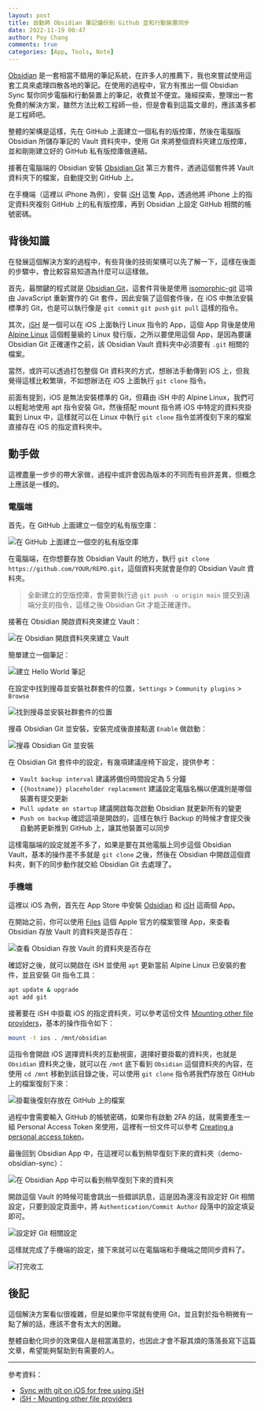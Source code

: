 ```yaml
---
layout: post
title: 自動將 Obsidian 筆記備份到 Github 並和行動裝置同步
date: 2022-11-19 00:47
author: Poy Chang
comments: true
categories: [App, Tools, Note]
---
```

[Obsidian](https://obsidian.md/) 是一套相當不錯用的筆記系統，在許多人的推薦下，我也來嘗試使用這套工具來處理四散各地的筆記。在使用的過程中，官方有推出一個 Obsidian Sync 幫你同步電腦和行動裝置上的筆記，收費並不便宜。幾經探索，整理出一套免費的解決方案，雖然方法比較工程師一些，但是會看到這篇文章的，應該滿多都是工程師吧。

整體的架構是這樣，先在 GitHub 上面建立一個私有的版控庫，然後在電腦版 Obsidian 所儲存筆記的 Vault 資料夾中，使用 Git 來將整個資料夾建立版控庫，並和剛剛建立好的 GitHub 私有版控庫做連結。

接著在電腦端的 Obsidian 安裝 [Obsidian Git](https://github.com/denolehov/obsidian-git) 第三方套件，透過這個套件將 Vault 資料夾下的檔案，自動提交到 GitHub 上。

在手機端（這裡以 iPhone 為例），安裝 [iSH](https://ish.app/) 這隻 App，透過他將 iPhone 上的指定資料夾複刻 GitHub 上的私有版控庫，再到 Obsidian 上設定 GitHub 相關的帳號密碼。

## 背後知識

在發展這個解決方案的過程中，有些背後的技術架構可以先了解一下，這樣在後面的步驟中，會比較容易知道為什麼可以這樣做。

首先，最關鍵的程式就是 [Obsidian Git](https://github.com/denolehov/obsidian-git)，這套件背後是使用 [isomorphic-git](https://isomorphic-git.org/) 這項由 JavaScript 重新實作的 Git 套件，因此安裝了這個套件後，在 iOS 中無法安裝標準的 Git，也是可以執行像是 `git commit` `git push` `git pull` 這樣的指令。

其次，[iSH](https://ish.app/) 是一個可以在 iOS 上面執行 Linux 指令的 App，這個 App 背後是使用 [Alpine Linux](https://alpinelinux.org/) 這個輕量級的 Linux 發行版，之所以要使用這個 App，是因為要讓 Obsidian Git 正確運作之前，該 Obsidian Vault 資料夾中必須要有 `.git` 相關的檔案。

當然，或許可以透過打包整個 Git 資料夾的方式，想辦法手動傳到 iOS 上，但我覺得這樣比較繁瑣，不如想辦法在 iOS 上面執行 `git clone` 指令。

前面有提到，iOS 是無法安裝標準的 Git，但藉由 iSH 中的 Alpine Linux，我們可以輕鬆地使用 apt 指令安裝 Git，然後搭配 mount 指令將 iOS 中特定的資料夾掛載到 Linux 中，這樣就可以在 Linux 中執行 `git clone` 指令並將復刻下來的檔案直接存在 iOS 的指定資料夾中。

## 動手做

這裡盡量一步步的帶大家做，過程中或許會因為版本的不同而有些許差異，但概念上應該是一樣的。

### 電腦端

首先，在 GitHub 上面建立一個空的私有版空庫：

![在 GitHub 上面建立一個空的私有版空庫](https://i.imgur.com/UipLVqA.png)

在電腦端，在你想要存放 Obsidian Vault 的地方，執行 `git clone https://github.com/YOUR/REPO.git`，這個資料夾就會是你的 Obsidian Vault 資料夾。

> 全新建立的空版控庫，會需要執行過 `git push -u origin main` 提交到遠端分支的指令，這樣之後 Obsidian Git 才能正確運作。

接著在 Obsidian 開啟資料夾來建立 Vault：

![在 Obsidian 開啟資料夾來建立 Vault](https://i.imgur.com/KIXrtfY.png)

簡單建立一個筆記：

![建立 Hello World 筆記](https://i.imgur.com/XchYUxU.png)

在設定中找到搜尋並安裝社群套件的位置，`Settings` > `Community plugins` > `Browse`

![找到搜尋並安裝社群套件的位置](https://i.imgur.com/zEEFXNw.png)

搜尋 Obsidian Git 並安裝，安裝完成後直接點選 `Enable` 做啟動：

![搜尋 Obsidian Git 並安裝](https://i.imgur.com/Cq3gjZo.png)

在 Obsidian Git 套件中的設定，有幾項建議座椅下設定，提供參考：

- `Vault backup interval` 建議將備份時間設定為 5 分鐘
- `{{hostname}} placeholder replacement` 建議設定電腦名稱以便識別是哪個裝置有提交更新
- `Pull update on startup` 建議開啟每次啟動 Obsidian 就更新所有的變更
- `Push on backup` 確認這項是開啟的，這樣在執行 Backup 的時候才會提交後自動將更新推到 GitHub 上，讓其他裝置可以同步

這樣電腦端的設定就差不多了，如果是要在其他電腦上同步這個 Obsidian Vault，基本的操作差不多就是 `git clone` 之後，然後在 Obsidian 中開啟這個資料夾，剩下的同步動作就交給 Obsidian Git 去處理了。

### 手機端

這裡以 iOS 為例，首先在 App Store 中安裝 [Odsidian](https://apps.apple.com/us/app/obsidian-connected-notes/id1557175442) 和 [iSH](https://apps.apple.com/tw/app/ish-shell/id1436902243) 這兩個 App。

在開始之前，你可以使用 [Files](https://apps.apple.com/us/app/files/id1232058109) 這個 Apple 官方的檔案管理 App，來查看 Obsidian 存放 Vault 的資料夾是否存在：

![查看 Obsidian 存放 Vault 的資料夾是否存在](https://i.imgur.com/jAsrCVT.jpg)

確認好之後，就可以開啟在 iSH 並使用 `apt` 更新當前 Alpine Linux 已安裝的套件，並且安裝 Git 指令工具：

```bash
apt update & upgrade
apt add git
```

接著要在 iSH 中掛載 iOS 的指定資料夾，可以參考這份文件 [Mounting other file providers](https://github.com/ish-app/ish/wiki/Mounting-other-file-providers)，基本的操作指令如下：

```bash
mount -t ios . /mnt/obsidian
```

這指令會開啟 iOS 選擇資料夾的互動視窗，選擇好要掛載的資料夾，也就是 `Obsidian` 資料夾之後，就可以在 `/mnt` 底下看到 `Obsidian` 這個資料夾的內容，在使用 `cd /mnt` 移動到該目錄之後，可以使用 `git clone` 指令將我們存放在 GitHub 上的檔案復刻下來：

![掛載後復刻存放在 GitHub 上的檔案](https://i.imgur.com/MWUuzIo.png)

過程中會需要輸入 GitHub 的帳號密碼，如果你有啟動 2FA 的話，就需要產生一組 Personal Access Token 來使用，這裡有一份文件可以參考 [Creating a personal access token](https://docs.github.com/en/github/authenticating-to-github/creating-a-personal-access-token)。

最後回到 Obsidian App 中，在這裡可以看到稍早復刻下來的資料夾（demo-obsidian-sync）：

![在 Obsidian App 中可以看到稍早復刻下來的資料夾](https://i.imgur.com/PFe6G68.jpg)

開啟這個 Vault 的時候可能會跳出一些錯誤訊息，這是因為還沒有設定好 Git 相關設定，只要到設定頁面中，將 `Authentication/Commit Author` 段落中的設定填妥即可。

![設定好 Git 相關設定](https://i.imgur.com/PCLdVBH.jpg)

這樣就完成了手機端的設定，接下來就可以在電腦端和手機端之間同步資料了。

![打完收工](https://i.imgur.com/zJxlrZz.png)

## 後記

這個解決方案看似很複雜，但是如果你平常就有使用 Git，並且對於指令稍微有一點了解的話，應該不會有太大的困難。

整體自動化同步的效果個人是相當滿意的，也因此才會不厭其煩的落落長寫下這篇文章，希望能夠幫助到有需要的人。

---

參考資料：

* [Sync with git on iOS for free using iSH](https://forum.obsidian.md/t/mobile-sync-with-git-on-ios-for-free-using-ish/20861/17)
* [iSH - Mounting other file providers](https://github.com/ish-app/ish/wiki/Mounting-other-file-providers)
